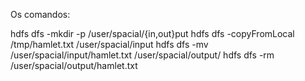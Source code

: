 Os comandos:

hdfs dfs -mkdir -p /user/spacial/{in,out}put
hdfs dfs -copyFromLocal /tmp/hamlet.txt /user/spacial/input
hdfs dfs -mv /user/spacial/input/hamlet.txt /user/spacial/output/
hdfs dfs -rm /user/spacial/output/hamlet.txt
